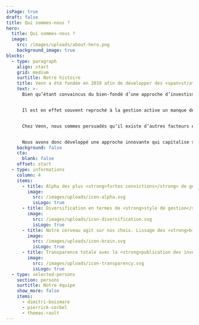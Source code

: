 ```yaml
---
isPage: true
draft: false
title: Qui sommes-nous ?
hero:
  title: Qui sommes-nous ?
  image:
    src: /images/uploads/about-hero.png
    background_image: true
blocks:
  - type: paragraph
    align: start
    grid: medium
    surtitle: Notre histoire
    title: Venn a été fondée en 2019 afin de développer des <span>stratégies actions innovantes</span>, uniques en Europe à la croisée des mondes <span>entre gestion active et gestion passive.</span>
    text: >-
      Bien qu’étant convaincus du bien-fondé d’une approche d’investissement fondamentale, nous avons néanmoins constaté la montée en puissance de la gestion passive.


      Il est en effet souvent reproché à la gestion active un manque de génération d’alpha sur le long terme et c’est généralement l’argument des frais prohibitifs qui est mis en avant pour expliquer ce phénomène. 


      Chez Venn, nous sommes persuadés qu’il existe d’autres facteurs expliquant la « destruction d’alpha » ou la « cyclicité de l’alpha », ces facteurs étant liés à la présence naturelle de biais au sein d’une gestion active : les biais de style et les biais cognitifs.


      Nous avons donc développé une approche innovante qui capitalise sur le ‘bon sens’ de la gestion active tout en venant en gommer les biais que nous venons d’évoquer. Cette solution repose sur le concept de l’intelligence collective.
    background: false
    cta:
      blank: false
    offset: start
  - type: informations
    column: 4
    items:
      - title: Alpha des plus <strong>fortes convictions</strong> de gérants fondamentaux
        image:
          src: /images/uploads/icon-alpha.svg
          isLogo: true
      - title: Diversification en termes de <strong>style de gestion</strong>
        image:
          src: /images/uploads/icon-diversification.svg
          isLogo: true
      - title: Notre cerveau agit sur nos choix. Lissage des <strong>biais cognitifs</strong>
        image:
          src: /images/uploads/icon-brain.svg
          isLogo: true
      - title: Transparence totale avec la <strong>publication des inventaires complets</strong>
        image:
          src: /images/uploads/icon-transparency.svg
          isLogo: true
  - type: selected-persons
    section: persons
    surtitle: Notre équipe
    show_more: false
    items:
      - dimitri-boismare
      - pierrick-corbel
      - thomas-rault
---
```

